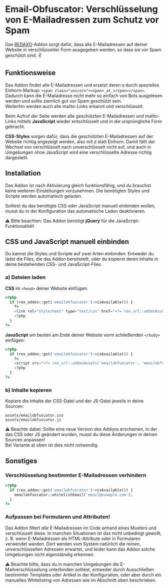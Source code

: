 Email-Obfuscator: Verschlüsselung von E-Mailadressen zum Schutz vor Spam
========================================================================

Das [REDAXO](http://www.redaxo.org)-Addon sorgt dafür, dass alle E-Mailadressen auf deiner Website in verschlüsselter Form ausgegeben werden, so dass sie vor Spam geschützt sind. ✌️

## Funktionsweise

Das Addon findet alle E-Mailadressen und ersetzt deren `@` durch spezielles Einhorn-Markup: `<span class="unicorn"><span>_at_</span></span>`. Dadurch kann die E-Mailadresse nicht mehr so einfach von Bots ausgelesen werden und sollte ziemlich gut vor Spam geschützt sein.  
Weiterhin werden auch alle mailto-Links erkannt und verschlüsselt.

Beim Aufruf der Seite werden alle geschützten E-Mailadressen und mailto-Links mittels __JavaScript__ wieder entschlüsselt und in die ursprüngliche Form gebracht.

__CSS-Styles__ sorgen dafür, dass die geschützten E-Mailadressen auf der Website richtig angezeigt werden, also mit `@` statt Einhorn. Damit fällt der Wechsel von verschlüsselt nach unverschlüsselt nicht auf, und auch in Umgebungen ohne JavaScript wird eine verschlüsselte Adresse richtig dargestellt.

## Installation

Das Addon ist nach Aktivierung gleich funktionsfähig, und du brauchst keine weiteren Einstellungen vorzunehmen. Die benötigten Styles und Scripte werden automatisch geladen.

Solltest du das benötigte CSS oder JavaScript manuell einbinden wollen, musst du in der Konfiguration das automatische Laden deaktivieren.

⚠️ Bitte beachten: Das Addon benötigt __jQuery__ für die JavaScript-Funktionalität!

## CSS und JavaScript manuell einbinden

Du kannst die Styles und Scripte auf zwei Arten einbinden: Entweder du lädst die Files, die das Addon bereitstellt, oder du kopierst deren Inhalte in deine bestehenden CSS- und JavaScript-Files.

### a) Dateien laden

__CSS__ im `<head>` deiner Website einfügen:

```php
<?php
  if (rex_addon::get('emailobfuscator')->isAvailable()) { 
    ?>
    <link rel="stylesheet" type="text/css" href="<?= rex_url::addonAssets('emailobfuscator', 'emailobfuscator.css'); ?>">
    <?php
  }
?>
```

__JavaScript__ am besten am Ende deiner Website vorm schließenden `</body>` einfügen:

```php
<?php
  if (rex_addon::get('emailobfuscator')->isAvailable()) {
    ?>
    <script src="<?= rex_url::addonAssets('emailobfuscator', 'emailobfuscator.js'); ?>"></script>
    <?php
  }
?>
```

### b) Inhalte kopieren

Kopiere die Inhalte der CSS-Datei und der JS-Datei jeweils in deine Sourcen:

    assets/emailobfuscator.css
    assets/emailobfuscator.js

⚠️ Beachte dabei: Sollte eine neue Version des Addons erscheinen, in der das CSS oder JS geändert wurden, musst du diese Änderungen in deinen Sourcen anpassen!  
Bei Variante a) oben ist dies nicht notwendig.


## Sonstiges

### Verschlüsselung bestimmter E-Mailadressen verhindern

```php
<?php
  if (rex_addon::get('emailobfuscator')->isAvailable()) {
    emailobfuscator::whitelistEmail('email@example.com');
  }
?>
```

### Aufpassen bei Formularen und Attributen!

Das Addon filtert _alle_ E-Mailadressen im Code anhand eines Musters und verschlüsselt diese. In manchen Situationen ist das nicht unbedingt gewollt, z. B. wenn E-Mailadressen als HTML-Attribute oder in Formularen verwendet werden. Dort werden vom System natürlich die reinen, unverschlüsselten Adressen erwartet, und leider kann das Addon solche Umgebungen nicht eigenständig erkennen.

⚠️ Beachte bitte, dass du in manchen Umgebungen die E-Mailverschlüsselung unterbinden solltest, entweder durch Ausschließen bestimmter Templates oder Artikel in der Konfiguration, oder aber durch ein manuelles Whitelisting von Adressen wie im Abschnitt oben beschrieben.
